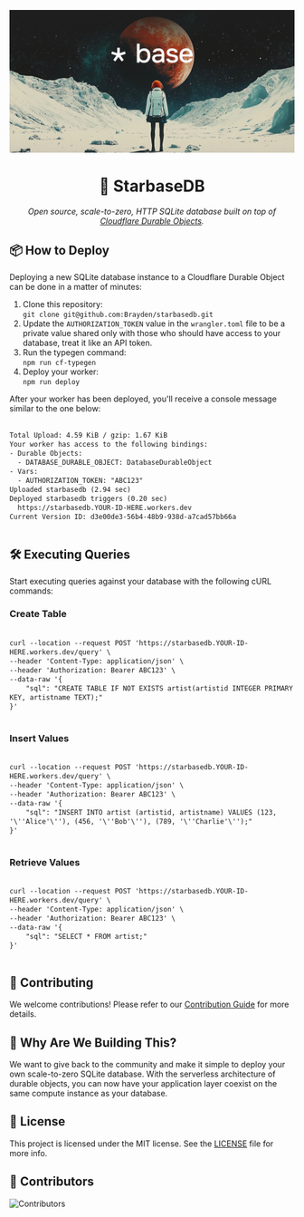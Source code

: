 <p align="center">
  <a href="https://starbasedb.com">
    <img alt="StarbaseDB – Scale-to-zero HTTP SQLite database" src="https://github.com/Brayden/starbasedb/blob/main/banner.png?raw=true" width="1280">
  </a>
</p>

<h1 align="center">🚀 StarbaseDB</h1>
<p align="center">
  <i>Open source, scale-to-zero, HTTP SQLite database built on top of <a href="https://developers.cloudflare.com/durable-objects/" target="_blank">Cloudflare Durable Objects</a>.</i>
</p>

<h2>📦 How to Deploy</h2>
<p>Deploying a new SQLite database instance to a Cloudflare Durable Object can be done in a matter of minutes:</p>

<ol>
  <li>Clone this repository:<br>
    <code>git clone git@github.com:Brayden/starbasedb.git</code>
  </li>
  <li>Update the <code>AUTHORIZATION_TOKEN</code> value in the <code>wrangler.toml</code> file to be a private value shared only with those who should have access to your database, treat it like an API token.</li>
  <li>Run the typegen command:<br>
    <code>npm run cf-typegen</code>
  </li>
  <li>Deploy your worker:<br>
    <code>npm run deploy</code>
  </li>
</ol>

<p>After your worker has been deployed, you'll receive a console message similar to the one below:</p>

<pre>
<code>
Total Upload: 4.59 KiB / gzip: 1.67 KiB
Your worker has access to the following bindings:
- Durable Objects:
  - DATABASE_DURABLE_OBJECT: DatabaseDurableObject
- Vars:
  - AUTHORIZATION_TOKEN: "ABC123"
Uploaded starbasedb (2.94 sec)
Deployed starbasedb triggers (0.20 sec)
  https://starbasedb.YOUR-ID-HERE.workers.dev
Current Version ID: d3e00de3-56b4-48b9-938d-a7cad57bb66a
</code>
</pre>

<h2>🛠️ Executing Queries</h2>
<p>Start executing queries against your database with the following cURL commands:</p>

<h3>Create Table</h3>
<pre>
<code>
curl --location --request POST 'https://starbasedb.YOUR-ID-HERE.workers.dev/query' \
--header 'Content-Type: application/json' \
--header 'Authorization: Bearer ABC123' \
--data-raw '{
    "sql": "CREATE TABLE IF NOT EXISTS artist(artistid INTEGER PRIMARY KEY, artistname TEXT);"
}'
</code>
</pre>

<h3>Insert Values</h3>
<pre>
<code>
curl --location --request POST 'https://starbasedb.YOUR-ID-HERE.workers.dev/query' \
--header 'Content-Type: application/json' \
--header 'Authorization: Bearer ABC123' \
--data-raw '{
    "sql": "INSERT INTO artist (artistid, artistname) VALUES (123, '\''Alice'\''), (456, '\''Bob'\''), (789, '\''Charlie'\'');"
}'
</code>
</pre>

<h3>Retrieve Values</h3>
<pre>
<code>
curl --location --request POST 'https://starbasedb.YOUR-ID-HERE.workers.dev/query' \
--header 'Content-Type: application/json' \
--header 'Authorization: Bearer ABC123' \
--data-raw '{
    "sql": "SELECT * FROM artist;"
}'
</code>
</pre>

<h2>🤝 Contributing</h2>
<p>We welcome contributions! Please refer to our <a href="./CONTRIBUTING.md">Contribution Guide</a> for more details.</p>

<h2>🔧 Why Are We Building This?</h2>
<p>We want to give back to the community and make it simple to deploy your own scale-to-zero SQLite database. With the serverless architecture of durable objects, you can now have your application layer coexist on the same compute instance as your database.</p>

<h2>📄 License</h2>
<p>This project is licensed under the MIT license. See the <a href="./LICENSE.txt">LICENSE</a> file for more info.</p>

<h2>👥 Contributors</h2>
<p>
  <img align="left" src="https://contributors-img.web.app/image?repo=brayden/starbasedb" alt="Contributors"/>
</p>